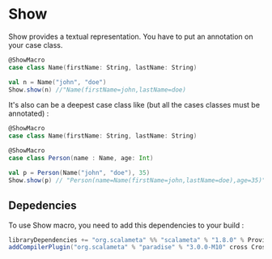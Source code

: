 # Show

Show provides a textual representation. You have to put an annotation on your case class.

```scala
@ShowMacro
case class Name(firstName: String, lastName: String)

val n = Name("john", "doe")
Show.show(n) //"Name(firstName=john,lastName=doe)
```


It's also can be a deepest case class like (but all the cases classes must be annotated) : 

```scala 
@ShowMacro
case class Name(firstName: String, lastName: String)

@ShowMacro
case class Person(name : Name, age: Int)

val p = Person(Name("john", "doe"), 35)
Show.show(p) // "Person(name=Name(firstName=john,lastName=doe),age=35)"

```

## Depedencies 

To use Show macro, you need to add this dependencies to your build : 

```scala
libraryDependencies += "org.scalameta" %% "scalameta" % "1.8.0" % Provided
addCompilerPlugin("org.scalameta" % "paradise" % "3.0.0-M10" cross CrossVersion.full)
```